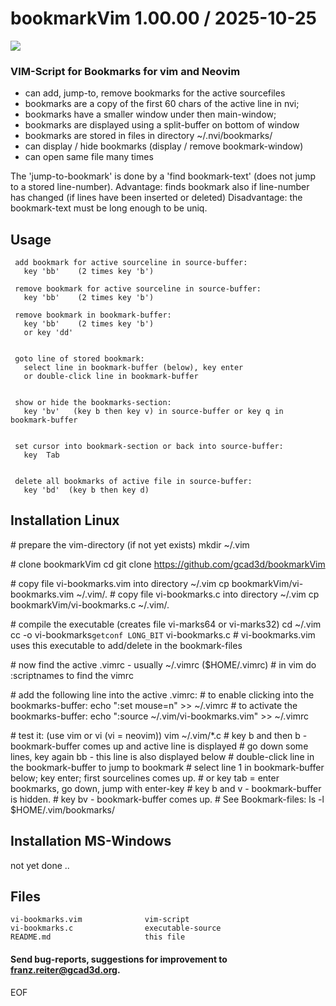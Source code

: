 # bookmarkVim    1.00.00        /  2025-10-25

![](https://www.gcad3d.org/Bookmarks.png)


### VIM-Script for Bookmarks for vim and Neovim


- can add, jump-to, remove bookmarks for the active sourcefiles
- bookmarks are a copy of the first 60 chars of the active line in nvi;
- bookmarks have a smaller window under then main-window;
- bookmarks are displayed using a split-buffer on bottom of window
- bookmarks are stored in files in directory ~/.nvi/bookmarks/
- can display / hide bookmarks (display / remove bookmark-window)
- can open same file many times

The 'jump-to-bookmark' is done by a 'find bookmark-text'
  (does not jump to a stored line-number).
Advantage: finds bookmark also if line-number has changed
  (if lines have been inserted or deleted)
Disadvantage: the bookmark-text must be long enough to be uniq.
 

## Usage
~~~
 add bookmark for active sourceline in source-buffer:  
   key 'bb'    (2 times key 'b')

 remove bookmark for active sourceline in source-buffer:
   key 'bb'    (2 times key 'b')

 remove bookmark in bookmark-buffer:
   key 'bb'    (2 times key 'b')
   or key 'dd'


 goto line of stored bookmark:
   select line in bookmark-buffer (below), key enter 
   or double-click line in bookmark-buffer


 show or hide the bookmarks-section:
   key 'bv'   (key b then key v) in source-buffer or key q in bookmark-buffer 


 set cursor into bookmark-section or back into source-buffer:
   key  Tab


 delete all bookmarks of active file in source-buffer:
   key 'bd'  (key b then key d)
~~~


## Installation Linux


\# prepare the vim-directory (if not yet exists)
mkdir ~/.vim

\# clone bookmarkVim
cd
git clone https://github.com/gcad3d/bookmarkVim

\# copy file vi-bookmarks.vim into directory ~/.vim
cp bookmarkVim/vi-bookmarks.vim ~/.vim/.
\# copy file vi-bookmarks.c into directory ~/.vim
cp bookmarkVim/vi-bookmarks.c ~/.vim/.

\# compile the executable (creates file vi-marks64 or vi-marks32)
cd ~/.vim
cc -o vi-bookmarks`getconf LONG_BIT` vi-bookmarks.c
\# vi-bookmarks.vim uses this executable to add/delete in the bookmark-files

\# now find the active .vimrc - usually ~/.vimrc ($HOME/.vimrc)
\# in vim do :scriptnames to find the vimrc

\# add the following line into the active .vimrc:
\# to enable clicking into the bookmarks-buffer:
echo ":set mouse=n" >> ~/.vimrc
\# to activate the bookmarks-buffer:
echo ":source ~/.vim/vi-bookmarks.vim" >> ~/.vimrc

\# test it: (use vim or vi (vi = neovim))
vim ~/.vim/*.c
\# key b and then b - bookmark-buffer comes up and active line is displayed
\# go down some lines, key again bb - this line is also displayed below
\# double-click line in the bookmark-buffer to jump to bookmark
\# select line 1 in bookmark-buffer below; key enter; first sourcelines comes up.
\# or key tab = enter bookmarks, go down, jump with enter-key
\# key b and v - bookmark-buffer is hidden.
\# key bv - bookmark-buffer comes up.
\# See Bookmark-files:
ls -l $HOME/.vim/bookmarks/



## Installation MS-Windows
not yet done ..

## Files
~~~
vi-bookmarks.vim              vim-script  
vi-bookmarks.c                executable-source  
README.md                     this file
~~~



#### Send bug-reports, suggestions for improvement to franz.reiter@gcad3d.org.

EOF
